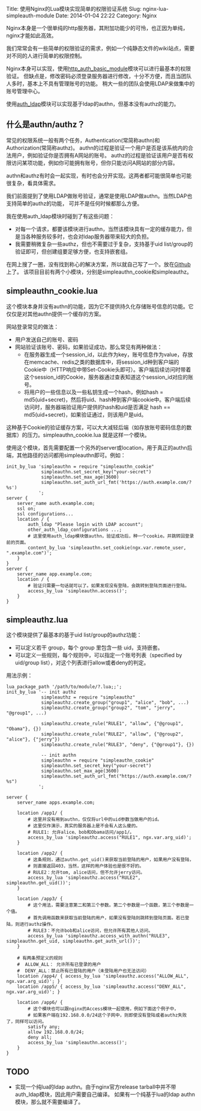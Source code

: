Title: 使用Nginx的Lua模块实现简单的权限验证系统
Slug: nginx-lua-simpleauth-module
Date: 2014-01-04 22:22
Category: Nginx

Nginx本身是一个很单纯的http服务器，其附加功能少的可怜，也正因为单纯，nginx才能如此高效。

我们常常会有一些简单的权限验证的需求，例如一个纯静态文件的wiki站点，需要对不同的人进行简单的权限控制。

Nginx本身可以实现，使用[http_auth_basic_module](http://wiki.nginx.org/HttpAuthBasicModule)模块可以进行最基本的权限验证。
但缺点是，修改密码必须登录服务器进行修改，十分不方便，而且当团队人多时，基本上不具有管理账号的功能。
稍大一些的团队会使用LDAP来做集中的账号管理中心。

使用[auth_ldap](https://github.com/kvspb/nginx-auth-ldap)模块可以实现基于ldap的authn，但基本没有authz的能力。

## 什么是authn/authz？

常见的权限系统一般有两个任务，Authentication(常简称authn)和Authorization(常简称authz)。
authn的过程是验证一个用户是否是该系统内的合法用户，例如验证你是否拥有A网站的账号。
authz的过程是验证该用户是否有权限访问某项功能，例如你可能拥有账号，但你只能访问A网站的部分内容。

authn和authz有时会一起实现，有时也会分开实现。这两者都可能很简单也可能很复杂，看具体需求。

我们前面提到了使用LDAP做账号验证，通常是使用LDAP做authn。当然LDAP也支持简单的authz的功能，
可并不是任何时候都那么方便。

我在使用auth_ldap模块时碰到了有这些问题：

* 对每一个请求，都要该模块进行authn，当然该模块具有一定的缓存能力，但是当各种服务较多时，也会对ldap服务器带来较大的负担。
* 我需要稍微复杂一些authz，但也不需要过于复杂，支持基于uid list/group的验证即可，但创建组要足够方便，也支持嵌套组。

在网上搜了一圈，没有找到称心的解决方案，所以就自己写了一个。放在[Github](https://github.com/StephenPCG/nginx-lua-simpleauth-module)上了。
该项目目前有两个小模块，分别是simpleauthn_cookie和simpleauthz。

## simpleauthn_cookie.lua

这个模块本身并没有authn的功能，因为它不提供持久化存储账号信息的功能。它仅仅是对其他authn提供一个缓存的方案。

网站登录常见的做法：

* 用户发送自己的账号、密码
* 网站验证该账号、密码，如果验证成功，那么常见有两种做法：
    - 在服务器生成一个session_id，以此作为key，账号信息作为value，存放在memcache、redis之类的数据库中，将session_id种到客户端的Cookie中（HTTP响应中带Set-Cookie头即可）。客户端后续访问时带着这个session_id的Cookie，服务器通过查表知道这个session_id对应的账号。
    - 将用户的一些信息以及一些私钥生成一个hash，例如hash = md5(uid+secret)，然后将uid、hash种到客户端cookie中。客户端后续访问时，服务器端验证用户提供的hash和uid是否满足 hash == md5(uid+secret)，如果验证通过，则该用户是uid。

这种基于Cookie的验证缓存方案，可以大大减轻后端（如存放账号密码信息的数据库）的压力。simpleauthn_cookie.lua 就是这样一个模块。

使用这个模块，首先需要配置一个另外的server或location，用于真正的authn后端，其他路径的访问都用simpleauthn即可。例如：

    init_by_lua 'simpleauthn = require "simpleauthn_cookie"
                 simpleauthn.set_secret_key("your-secret")
                 simpleauthn.set_max_age(3600) 
                 simpleauthn.set_auth_url_fmt('https://auth.example.com/?%s')
                ';
    server {
        server_name auth.example.com;
        ssl on;
        ssl configurations...
        location / {
            auth_ldap "Please login with LDAP account";
            other_auth_ldap_configurations ...;
            # 这里使用auth_ldap模块做authn，验证成功后，种一个cookie。并跳转回登录前的页面。
            content_by_lua 'simpleauthn.set_cookie(ngx.var.remote_user, ".example.com")';
        }
    }
    server {
        server_name app.example.com;
        location / {
            # 验证只需要一句话就可以了。如果发现没有登陆，会跳转到登陆页面进行登陆。
            access_by_lua 'simpleauthn.access()';
        }
    }

## simpleauthz.lua

这个模块提供了最基本的基于uid list/group的authz功能：

* 可以定义若干 group，每个 group 里包含一些 uid，支持嵌套。
* 可以定义一些规则，每个规则中，可以指定一个账号列表（specified by uid/group list），对这个列表进行allow或者deny的判定。

用法示例：

    lua_package_path '/path/to/module/?.lua;;';
    init_by_lua '-- init authz
                 simpleauthz = require "simpleauthz"
                 simpleauthz.create_group("group1", "alice", "bob", ...)
                 simpleauthz.create_group("group2", "tom", "jerry", "@group1", ...)

                 simpleauthz.create_rule("RULE1", "allow", {"@group1", "Obama"}, {})
                 simpleauthz.create_rule("RULE2", "allow", {"@group2", "alice"}, {"jerry"})
                 simpleauthz.create_rule("RULE3", "deny", {"@group1"}, {})

                 -- init authn
                 simpleauthn = require "simpleauthn_cookie"
                 simpleauthn.set_secret_key("your-secret")
                 simpleauthn.set_max_age(3600)
                 simpleauthn.set_auth_url_fmt("https://auth.example.com/?%s")
                ';

    server {
        server_name apps.example.com;

        location /app1/ {
            # 这里并没有用到authn，仅仅将url中的uid参数当做用户的id。
            # 这里仅作演示，真实的服务器上是不会有人这么傻的。
            # RULE1: 允许alice、bob和Obama访问/app1/。
            access_by_lua 'simpleauthz.access("RULE1", ngx.var.arg_uid)';
        }

        location /app2/ {
            # 这条规则，通过authn.get_uid()来获取当前登陆的用户，如果用户没有登陆，
            # 则直接返回403，当然，这样的用户体验也是很不好的。
            # RULE2：允许tom, alice访问，但不允许jerry访问。
            access_by_lua 'simpleauthz.access("RULE2", simpleauthn.get_uid())';
        }

        location /app3/ {
            # 这个用法，需要注意第二和第三个参数。第二个参数是一个函数，第三个参数是一个值。
            # 首先调用函数来获取当前登陆的用户，如果没有登陆则跳转到登陆页面。若已登陆，则进行authz操作。
            # RULE3：不允许bob和alice访问，但允许所有其他人访问。
            access_by_lua 'simpleauthz.access_with_authn("RULE3", simpleauthn.get_uid, simpleauthn.get_auth_url())';
        }

        # 有两条预定义的规则
        #  ALLOW_ALL： 允许所有已登录的用户
        #  DENY_ALL：禁止所有已登陆的用户（未登陆用户也无法访问）
        location /app4/ { access_by_lua 'simpleauthz.access("ALLOW_ALL", ngx.var.arg_uid)'; }
        location /app5/ { access_by_lua 'simpleauthz.access("DENY_ALL", ngx.var.arg_uid)'; }

        location /app6/ {
            # 这个模块也可以跟nginx的Access模块一起使用，例如下面这个例子中，
            # 如果客户端在192.168.0.0/24这个子网中，则即使没有登陆或者authz失败了，同样可以访问。
            satisfy any;
            allow 192.168.0.0/24;
            deny all;
            access_by_lua 'simpleauthn.access()';
        }
    }

## TODO

* 实现一个纯lua的ldap authn。由于nginx官方release tarball中并不带auth_ldap模块，因此用户需要自己编译。
  如果有一个纯基于lua的ldap authn模块，那么就不需要编译了。
